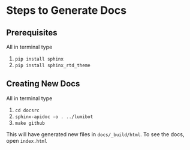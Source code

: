 # Steps to Generate Docs

## Prerequisites

All in terminal type

1. `pip install sphinx`
2. `pip install sphinx_rtd_theme`

## Creating New Docs

All in terminal type

1. `cd docsrc`
2. `sphinx-apidoc -o . ../lumibot`
3. `make github`

This will have generated new files in `docs/_build/html`. To see the docs, open `index.html`
